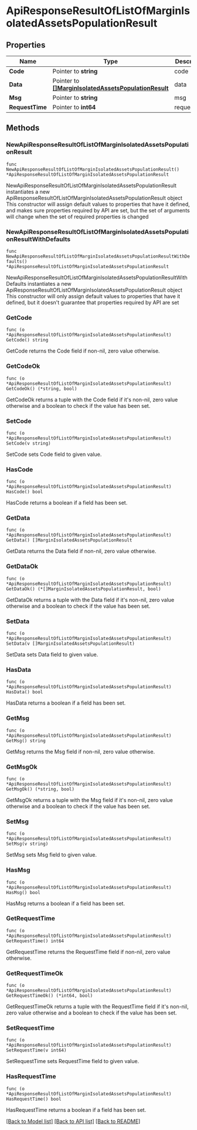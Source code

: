 # ApiResponseResultOfListOfMarginIsolatedAssetsPopulationResult

## Properties

Name | Type | Description | Notes
------------ | ------------- | ------------- | -------------
**Code** | Pointer to **string** | code | [optional] 
**Data** | Pointer to [**[]MarginIsolatedAssetsPopulationResult**](MarginIsolatedAssetsPopulationResult.md) | data | [optional] 
**Msg** | Pointer to **string** | msg | [optional] 
**RequestTime** | Pointer to **int64** | requestTime | [optional] 

## Methods

### NewApiResponseResultOfListOfMarginIsolatedAssetsPopulationResult

`func NewApiResponseResultOfListOfMarginIsolatedAssetsPopulationResult() *ApiResponseResultOfListOfMarginIsolatedAssetsPopulationResult`

NewApiResponseResultOfListOfMarginIsolatedAssetsPopulationResult instantiates a new ApiResponseResultOfListOfMarginIsolatedAssetsPopulationResult object
This constructor will assign default values to properties that have it defined,
and makes sure properties required by API are set, but the set of arguments
will change when the set of required properties is changed

### NewApiResponseResultOfListOfMarginIsolatedAssetsPopulationResultWithDefaults

`func NewApiResponseResultOfListOfMarginIsolatedAssetsPopulationResultWithDefaults() *ApiResponseResultOfListOfMarginIsolatedAssetsPopulationResult`

NewApiResponseResultOfListOfMarginIsolatedAssetsPopulationResultWithDefaults instantiates a new ApiResponseResultOfListOfMarginIsolatedAssetsPopulationResult object
This constructor will only assign default values to properties that have it defined,
but it doesn't guarantee that properties required by API are set

### GetCode

`func (o *ApiResponseResultOfListOfMarginIsolatedAssetsPopulationResult) GetCode() string`

GetCode returns the Code field if non-nil, zero value otherwise.

### GetCodeOk

`func (o *ApiResponseResultOfListOfMarginIsolatedAssetsPopulationResult) GetCodeOk() (*string, bool)`

GetCodeOk returns a tuple with the Code field if it's non-nil, zero value otherwise
and a boolean to check if the value has been set.

### SetCode

`func (o *ApiResponseResultOfListOfMarginIsolatedAssetsPopulationResult) SetCode(v string)`

SetCode sets Code field to given value.

### HasCode

`func (o *ApiResponseResultOfListOfMarginIsolatedAssetsPopulationResult) HasCode() bool`

HasCode returns a boolean if a field has been set.

### GetData

`func (o *ApiResponseResultOfListOfMarginIsolatedAssetsPopulationResult) GetData() []MarginIsolatedAssetsPopulationResult`

GetData returns the Data field if non-nil, zero value otherwise.

### GetDataOk

`func (o *ApiResponseResultOfListOfMarginIsolatedAssetsPopulationResult) GetDataOk() (*[]MarginIsolatedAssetsPopulationResult, bool)`

GetDataOk returns a tuple with the Data field if it's non-nil, zero value otherwise
and a boolean to check if the value has been set.

### SetData

`func (o *ApiResponseResultOfListOfMarginIsolatedAssetsPopulationResult) SetData(v []MarginIsolatedAssetsPopulationResult)`

SetData sets Data field to given value.

### HasData

`func (o *ApiResponseResultOfListOfMarginIsolatedAssetsPopulationResult) HasData() bool`

HasData returns a boolean if a field has been set.

### GetMsg

`func (o *ApiResponseResultOfListOfMarginIsolatedAssetsPopulationResult) GetMsg() string`

GetMsg returns the Msg field if non-nil, zero value otherwise.

### GetMsgOk

`func (o *ApiResponseResultOfListOfMarginIsolatedAssetsPopulationResult) GetMsgOk() (*string, bool)`

GetMsgOk returns a tuple with the Msg field if it's non-nil, zero value otherwise
and a boolean to check if the value has been set.

### SetMsg

`func (o *ApiResponseResultOfListOfMarginIsolatedAssetsPopulationResult) SetMsg(v string)`

SetMsg sets Msg field to given value.

### HasMsg

`func (o *ApiResponseResultOfListOfMarginIsolatedAssetsPopulationResult) HasMsg() bool`

HasMsg returns a boolean if a field has been set.

### GetRequestTime

`func (o *ApiResponseResultOfListOfMarginIsolatedAssetsPopulationResult) GetRequestTime() int64`

GetRequestTime returns the RequestTime field if non-nil, zero value otherwise.

### GetRequestTimeOk

`func (o *ApiResponseResultOfListOfMarginIsolatedAssetsPopulationResult) GetRequestTimeOk() (*int64, bool)`

GetRequestTimeOk returns a tuple with the RequestTime field if it's non-nil, zero value otherwise
and a boolean to check if the value has been set.

### SetRequestTime

`func (o *ApiResponseResultOfListOfMarginIsolatedAssetsPopulationResult) SetRequestTime(v int64)`

SetRequestTime sets RequestTime field to given value.

### HasRequestTime

`func (o *ApiResponseResultOfListOfMarginIsolatedAssetsPopulationResult) HasRequestTime() bool`

HasRequestTime returns a boolean if a field has been set.


[[Back to Model list]](../README.md#documentation-for-models) [[Back to API list]](../README.md#documentation-for-api-endpoints) [[Back to README]](../README.md)


